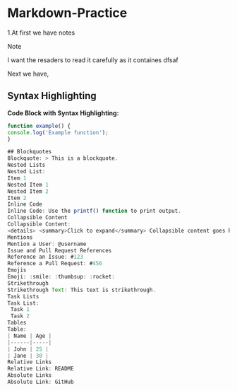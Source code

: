 # Markdown-Practice


1.At first we have notes

> [!NOTE]
> I want the resaders to read it carefully as it containes
> dfsaf

Next we have, 


## Syntax Highlighting

**Code Block with Syntax Highlighting:** 
```javascript
function example() {
console.log('Example function');
}

## Blockquotes
Blockquote: > This is a blockquote.
Nested Lists
Nested List:
Item 1
Nested Item 1
Nested Item 2
Item 2
Inline Code
Inline Code: Use the printf() function to print output.
Collapsible Content
Collapsible Content:
<details> <summary>Click to expand</summary> Collapsible content goes here. </details>
Mentions
Mention a User: @username
Issue and Pull Request References
Reference an Issue: #123
Reference a Pull Request: #456
Emojis
Emoji: :smile: :thumbsup: :rocket:
Strikethrough
Strikethrough Text: This text is strikethrough.
Task Lists
Task List:
 Task 1
 Task 2
Tables
Table:
| Name | Age |
|------|-----|
| John | 25 |
| Jane | 30 |
Relative Links
Relative Link: README
Absolute Links
Absolute Link: GitHub

